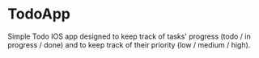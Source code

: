 # TodoApp
Simple Todo IOS app designed to keep track of tasks' progress (todo / in progress / done) and to keep track of their priority (low / medium / high).

